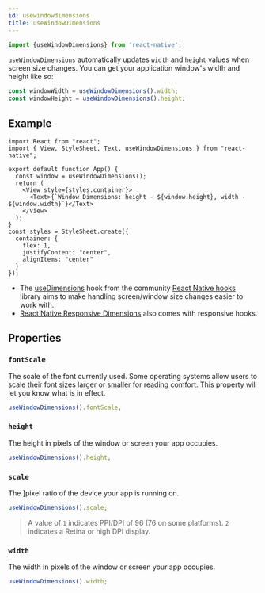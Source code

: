 ```yaml
---
id: usewindowdimensions
title: useWindowDimensions
---
```


```jsx
import {useWindowDimensions} from 'react-native';
```

`useWindowDimensions` automatically updates `width` and `height` values when screen size changes. You can get your application window's width and height like so:

```jsx
const windowWidth = useWindowDimensions().width;
const windowHeight = useWindowDimensions().height;
```

## Example

```SnackPlayer name=useWindowDimensions&supportedPlatforms=ios,android
import React from "react";
import { View, StyleSheet, Text, useWindowDimensions } from "react-native";

export default function App() {
  const window = useWindowDimensions();
  return (
    <View style={styles.container}>
      <Text>{`Window Dimensions: height - ${window.height}, width - ${window.width}`}</Text>
    </View>
  );
}
const styles = StyleSheet.create({
  container: {
    flex: 1,
    justifyContent: "center",
    alignItems: "center"
  }
});
```

- The [useDimensions](https://github.com/react-native-community/react-native-hooks#usedimensions) hook from the community [React Native hooks](https://github.com/react-native-community/react-native-hooks) library aims to make handling screen/window size changes easier to work with.
- [React Native Responsive Dimensions](https://github.com/DaniAkash/react-native-responsive-dimensions) also comes with responsive hooks.

## Properties

### `fontScale`

The scale of the font currently used. Some operating systems allow users to scale their font sizes larger or smaller for reading comfort. This property will let you know what is in effect.

```jsx
useWindowDimensions().fontScale;
```

### `height`

The height in pixels of the window or screen your app occupies.

```jsx
useWindowDimensions().height;
```

### `scale`

The ]pixel ratio of the device your app is running on.

```jsx
useWindowDimensions().scale;
```

> A value of `1` indicates PPI/DPI of 96 (76 on some platforms). `2` indicates a Retina or high DPI display.

### `width`

The width in pixels of the window or screen your app occupies.

```jsx
useWindowDimensions().width;
```
